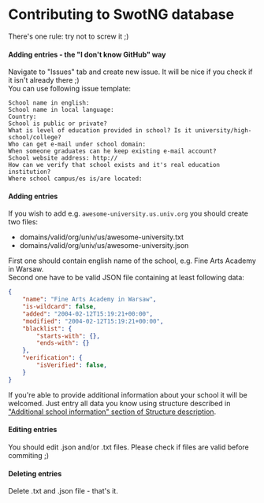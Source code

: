 # Contributing to SwotNG database

There's one rule: try not to screw it ;)

#### Adding entries - the "I don't know GitHub" way
Navigate to "Issues" tab and create new issue. It will be nice if you check if it isn't already there ;)   
You can use following issue template:
```
School name in english: 
School name in local language:
Country: 
School is public or private?
What is level of education provided in school? Is it university/high-school/college?
Who can get e-mail under school domain: 
When someone graduates can he keep existing e-mail account? 
School website address: http://
How can we verify that school exists and it's real education institution?
Where school campus/es is/are located: 
```

#### Adding entries
If you wish to add e.g. `awesome-university.us.univ.org` you should create two files:
  * domains/valid/org/univ/us/awesome-university.txt
  * domains/valid/org/univ/us/awesome-university.json
  
First one should contain english name of the school, e.g. Fine Arts Academy in Warsaw.  
Second one have to be valid JSON file containing at least following data:
```json
{
    "name": "Fine Arts Academy in Warsaw",
    "is-wildcard": false,
    "added": "2004-02-12T15:19:21+00:00",
    "modified": "2004-02-12T15:19:21+00:00",
    "blacklist": {
        "starts-with": {},
        "ends-with": {}
    },
    "verification": {
        "isVerified": false,
    }
}
```

If you're able to provide additional information about your school it will be welcomed. Just entry all data you know using structure described in ["Additional school information" section of Structure description](https://github.com/kiler129/SwotNG-database/blob/master/STRUCTURE.md).

#### Editing entries
You should edit .json and/or .txt files. Please check if files are valid before commiting ;)

#### Deleting entries
Delete .txt and .json file - that's it.
